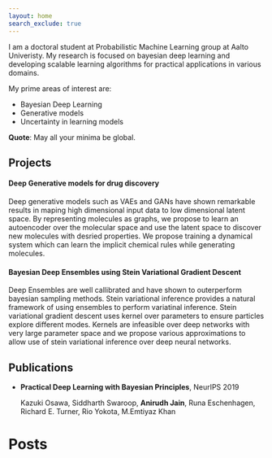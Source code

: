 ```yaml
---
layout: home
search_exclude: true
---
```


I am a doctoral student at Probabilistic Machine Learning group at Aalto Univeristy. My research is focused on bayesian deep learning and developing scalable learning algorithms for practical applications in various domains.  

My prime areas of interest are:

- Bayesian Deep Learning
- Generative models
- Uncertainty in learning models

**Quote**: May all your minima be global.

## Projects

#### Deep Generative models for drug discovery
Deep generative models such as VAEs and GANs have shown remarkable results in maping high dimensional input data to low dimensional latent space. By representing molecules as graphs, we propose to learn an autoencoder over the molecular space and use the latent space to discover new molecules with desried properties.  We propose training a dynamical system which can learn the implicit chemical rules while generating molecules. 

#### Bayesian Deep Ensembles using Stein Variational Gradient Descent
Deep Ensembles are well callibrated and have shown to outerperform bayesian sampling methods. Stein variational inference provides a natural framework of using ensembles to perform variatinal inference. Stein variational gradient descent uses kernel over parameters to ensure particles explore different modes. Kernels are infeasible over deep networks with very large parameter space and we propose various approximations to allow use of stein variational inference over deep neural networks.

## Publications

- **Practical Deep Learning with Bayesian Principles**, NeurIPS 2019

  Kazuki Osawa, Siddharth Swaroop, **Anirudh Jain**, Runa Eschenhagen, Richard E. Turner, Rio Yokota, M.Emtiyaz Khan


# Posts